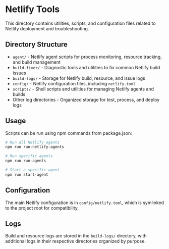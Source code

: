 # Netlify Tools

This directory contains utilities, scripts, and configuration files related to Netlify deployment and troubleshooting.

## Directory Structure

- `agent/` - Netlify agent scripts for process monitoring, resource tracking, and build management
- `build-fixer/` - Diagnostic tools and utilities to fix common Netlify build issues
- `build-logs/` - Storage for Netlify build, resource, and issue logs
- `config/` - Netlify configuration files, including `netlify.toml`
- `scripts/` - Shell scripts and utilities for managing Netlify agents and builds
- Other log directories - Organized storage for test, process, and deploy logs

## Usage

Scripts can be run using npm commands from package.json:

```bash
# Run all Netlify agents
npm run run-netlify-agents

# Run specific agents
npm run run-agents

# Start a specific agent
npm run start-agent
```

## Configuration

The main Netlify configuration is in `config/netlify.toml`, which is symlinked to the project root for compatibility.

## Logs

Build and resource logs are stored in the `build-logs/` directory, with additional logs in their respective directories organized by purpose.
